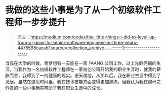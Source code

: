 # 我做的这些小事是为了从一个初级软件工程师一步步提升

> 原文：<https://medium.com/codex/the-little-things-i-did-to-level-up-from-a-junior-to-senior-software-engineer-in-three-years-4475598cacab?source=collection_archive---------1----------------------->

当我在大学的时候，我梦想有一天能在一家 FAANG 公司工作，过上光鲜亮丽的生活。当我作为一名初级软件工程师在一家初创公司开始我的职业生涯时，就我的薪酬而言，我得到了一剂健康的现实。谢天谢地，从那以后，我在职业生涯中得到了发展。虽然在这段时间里，我在技术技能方面变得更加熟练，但我认为我在编码之外做的一些小事确实帮助了我在职业生涯中的成长。